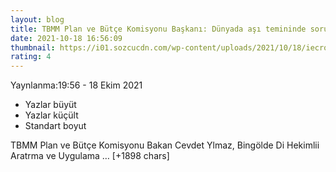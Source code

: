 ```yaml
--- 
layout: blog
title: TBMM Plan ve Bütçe Komisyonu Başkanı: Dünyada aşı temininde sorun yaşamayan tek ülkeyiz
date: 2021-10-18 16:56:09
thumbnail: https://i01.sozcucdn.com/wp-content/uploads/2021/10/18/iecrop/cevdet-yilmaz-dha-1_16_9_1634576157-670x371.jpg
rating: 4
---
```

Yaynlanma:19:56 - 18 Ekim 2021
<ul><li>Yazlar büyüt</li><li>Yazlar küçült</li><li>Standart boyut</li></ul>
TBMM Plan ve Bütçe Komisyonu Bakan Cevdet Ylmaz, Bingölde Di Hekimlii Aratrma ve Uygulama … [+1898 chars]